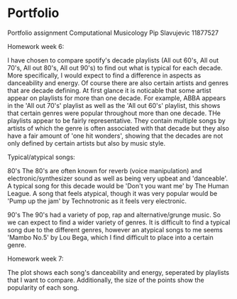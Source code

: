 # Portfolio
Portfolio assignment Computational Musicology
Pip Slavujevic 11877527

Homework week 6:

I have chosen to compare spotify's decade playlists (All out 60's, All out 70's, All out 80's, All out 90's) to find out what is typical for each decade. 
More specifically, I would expect to find a difference in aspects as danceability and energy. Of course there are also certain artists and genres that are 
decade defining. At first glance it is noticable that some artist appear on playlists for more than one decade. For example, ABBA appears in the 'All out 
70's' playlist as well as the 'All out 60's' playlist, this shows that certain genres were popular throughout more than one decade. THe playlists appear to 
be fairly representative. They contain multiple songs by artists of which the genre is often associated with that decade but they also have a fair amount of 
'one hit wonders', showing that the decades are not only defined by certain artists but also by music style.

Typical/atypical songs:

80's
The 80's are often known for reverb (voice manipulation) and electronic/synthesizer sound as well as being very upbeat and 'danceable'. A typical song for 
this decade would be 'Don't you want me' by The Human League. A song that feels atypical, though it was very popular would be 'Pump up the jam' by 
Technotronic as it feels very electronic.

90's
The 90's had a variety of pop, rap and alternative/grunge music. So we can expect to find a wider variety of genres. It is difficult to find a typical song due to the different genres, however an atypical songs to me seems 'Mambo No.5' by Lou Bega, which I find difficult to place into a certain genre. 

Homework week 7:

The plot shows each song's danceability and energy, seperated by playlists that I want to compare. Additionally, the size of the points show the popularity of each song. 
